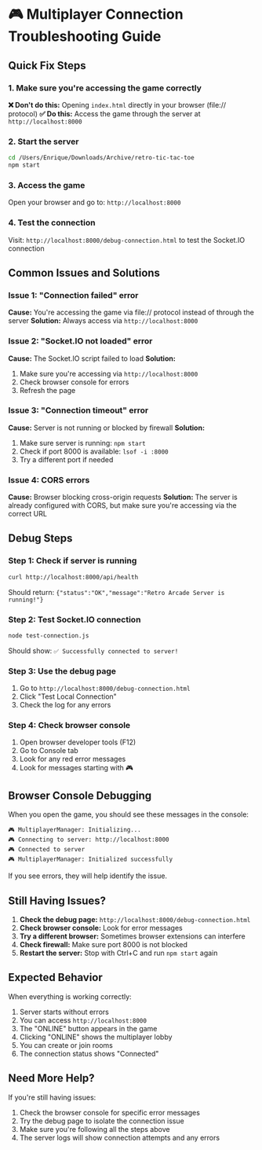 # 🎮 Multiplayer Connection Troubleshooting Guide

## Quick Fix Steps

### 1. Make sure you're accessing the game correctly
**❌ Don't do this:** Opening `index.html` directly in your browser (file:// protocol)
**✅ Do this:** Access the game through the server at `http://localhost:8000`

### 2. Start the server
```bash
cd /Users/Enrique/Downloads/Archive/retro-tic-tac-toe
npm start
```

### 3. Access the game
Open your browser and go to: `http://localhost:8000`

### 4. Test the connection
Visit: `http://localhost:8000/debug-connection.html` to test the Socket.IO connection

## Common Issues and Solutions

### Issue 1: "Connection failed" error
**Cause:** You're accessing the game via file:// protocol instead of through the server
**Solution:** Always access via `http://localhost:8000`

### Issue 2: "Socket.IO not loaded" error
**Cause:** The Socket.IO script failed to load
**Solution:** 
1. Make sure you're accessing via `http://localhost:8000`
2. Check browser console for errors
3. Refresh the page

### Issue 3: "Connection timeout" error
**Cause:** Server is not running or blocked by firewall
**Solution:**
1. Make sure server is running: `npm start`
2. Check if port 8000 is available: `lsof -i :8000`
3. Try a different port if needed

### Issue 4: CORS errors
**Cause:** Browser blocking cross-origin requests
**Solution:** The server is already configured with CORS, but make sure you're accessing via the correct URL

## Debug Steps

### Step 1: Check if server is running
```bash
curl http://localhost:8000/api/health
```
Should return: `{"status":"OK","message":"Retro Arcade Server is running!"}`

### Step 2: Test Socket.IO connection
```bash
node test-connection.js
```
Should show: `✅ Successfully connected to server!`

### Step 3: Use the debug page
1. Go to `http://localhost:8000/debug-connection.html`
2. Click "Test Local Connection"
3. Check the log for any errors

### Step 4: Check browser console
1. Open browser developer tools (F12)
2. Go to Console tab
3. Look for any red error messages
4. Look for messages starting with 🎮

## Browser Console Debugging

When you open the game, you should see these messages in the console:
```
🎮 MultiplayerManager: Initializing...
🎮 Connecting to server: http://localhost:8000
🎮 Connected to server
🎮 MultiplayerManager: Initialized successfully
```

If you see errors, they will help identify the issue.

## Still Having Issues?

1. **Check the debug page:** `http://localhost:8000/debug-connection.html`
2. **Check browser console:** Look for error messages
3. **Try a different browser:** Sometimes browser extensions can interfere
4. **Check firewall:** Make sure port 8000 is not blocked
5. **Restart the server:** Stop with Ctrl+C and run `npm start` again

## Expected Behavior

When everything is working correctly:
1. Server starts without errors
2. You can access `http://localhost:8000`
3. The "ONLINE" button appears in the game
4. Clicking "ONLINE" shows the multiplayer lobby
5. You can create or join rooms
6. The connection status shows "Connected"

## Need More Help?

If you're still having issues:
1. Check the browser console for specific error messages
2. Try the debug page to isolate the connection issue
3. Make sure you're following all the steps above
4. The server logs will show connection attempts and any errors
